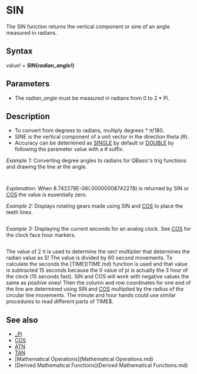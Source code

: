 # SIN

The SIN function returns the vertical component or sine of an angle measured in radians.

  

## Syntax

value! = **SIN(***radian_angle!***)**
  

## Parameters

* The *radian_angle* must be measured in radians from 0 to 2 * Pi.

  

## Description

* To convert from degrees to radians, multiply degrees * π/180.
* SINE is the vertical component of a unit vector in the direction theta (θ).
* Accuracy can be determined as [SINGLE](SINGLE.md) by default or [DOUBLE](DOUBLE.md) by following the parameter value with a # suffix.

  

*Example 1:* Converting degree angles to radians for QBasic's trig functions and drawing the line at the angle.

``` [SCREEN](SCREEN.md) 12 PI = 4 * [ATN](ATN.md)(1) [PRINT](PRINT.md) "PI = 4 * [ATN](ATN.md)(1) ="; PI [PRINT](PRINT.md) "COS(PI) = "; [COS](COS.md)(PI) [PRINT](PRINT.md) "SIN(PI) = "; SIN(PI) DO   [PRINT](PRINT.md)   [INPUT](INPUT.md) "Enter the degree angle (0 quits): ", DEGREES%   RADIANS = DEGREES% * PI / 180   [PRINT](PRINT.md) "RADIANS = DEGREES% * PI / 180 = "; RADIANS   [PRINT](PRINT.md) "X = COS(RADIANS) = "; [COS](COS.md)(RADIANS)   [PRINT](PRINT.md) "Y = SIN(RADIANS) = "; SIN(RADIANS)   [CIRCLE](CIRCLE.md) (400, 240), 2, 12   [LINE](LINE.md) (400, 240)-(400 + (50 * SIN(RADIANS)), 240 + (50 * [COS](COS.md)(RADIANS))), 11   DEGREES% = RADIANS * 180 / PI   [PRINT](PRINT.md) "DEGREES% = RADIANS * 180 / PI ="; DEGREES% [LOOP](LOOP.md) [UNTIL](UNTIL.md) DEGREES% = 0  
```

``` PI = 4 * ATN(1) = 3.141593 COS(PI) = -1 SIN(PI) = -8.742278E-08  Enter the degree angle (0 quits): 45 RADIANS = DEGREES% * PI / 180 = .7853982 X = COS(RADIANS) = .7071068 Y = SIN(RADIANS) = .7071068 DEGREES% = RADIANS * 180 / PI = 45  
```

*Explanation:* When 8.742278E-08(.00000008742278) is returned by SIN or [COS](COS.md) the value is essentially zero.
  

*Example 2:* Displays rotating gears made using SIN and [COS](COS.md) to place the teeth lines.

``` [SCREEN](SCREEN.md) 9 [DIM](DIM.md) [SHARED](SHARED.md) Pi [AS](AS.md) [SINGLE](SINGLE.md) Pi = 4 * [ATN](ATN.md)(1) [DO](DO.md)     [FOR](FOR.md) G = 0 [TO](TO.md) Pi * 2 [STEP](STEP.md) Pi / 100         [CLS](CLS.md)                                   'erase previous         [CALL](CALL.md) GEARZ(160, 60, 40, 20, 4, G, 10)         [CALL](CALL.md) GEARZ(240, 60, 40, 20, 4, -G, 11)         [CALL](CALL.md) GEARZ(240, 140, 40, 20, 4, G, 12)         [CALL](CALL.md) GEARZ(320, 140, 40, 20, 4, -G, 13)         [CALL](CALL.md) GEARZ(320 + 57, 140 + 57, 40, 20, 4, G, 14)         [CALL](CALL.md) GEARZ(320 + 100, 140 + 100, 20, 10, 4, -G * 2 - 15, 15)         [_DISPLAY](_DISPLAY.md)         [_LIMIT](_LIMIT.md) 20                 'regulates gear speed and CPU usage     [NEXT](NEXT.md) G [LOOP](LOOP.md) [UNTIL](UNTIL.md) [INKEY$](INKEY$.md) <> "" [END](END.md)  [SUB](SUB.md) GEARZ (XP, YP, RAD, Teeth, TH, G, CLR) t = 0 x = XP + (RAD + TH * SIN(0)) * [COS](COS.md)(0) y = YP + (RAD + TH * SIN(0)) * SIN(0) [PRESET](PRESET.md) (x, y) m = Teeth * G [FOR](FOR.md) t = -Pi / 70 [TO](TO.md) 2 * Pi [STEP](STEP.md) Pi / 70     x = XP + (RAD + TH * SIN((Teeth * t + m)) ^ 3) * [COS](COS.md)(t)     y = YP + (RAD + TH * SIN((Teeth * t + m)) ^ 3) * SIN(t)     [LINE](LINE.md) -(x, y), CLR     IF [INKEY$](INKEY$.md) <> "" THEN [END](END.md) [NEXT](NEXT.md) t [PAINT](PAINT.md) (XP, YP), CLR            'gear colors optional [END SUB](END SUB.md)  
```

  

*Example 3:* Displaying the current seconds for an analog clock. See [COS](COS.md) for the clock face hour markers.

``` [SCREEN](SCREEN.md) 12 Pi2! = 8 * [ATN](ATN.md)(1): sec! = Pi2! / 60  ' (2 * pi) / 60 movements per rotation [CIRCLE](CIRCLE.md) (320, 240), 80, 1 [DO](DO.md)   [LOCATE](LOCATE.md) 1, 1: [PRINT](PRINT.md) [TIME$](TIME$.md)   Seconds% = [VAL](VAL.md)([RIGHT$](RIGHT$.md)([TIME$](TIME$.md), 2)) - 15 ' update seconds   S! = Seconds% * sec! ' radian from the TIME$ value   Sx% = [CINT](CINT.md)([COS](COS.md)(S!) * 60)   ' pixel columns (60 = circular radius)   Sy% = [CINT](CINT.md)(SIN(S!) * 60)   ' pixel rows   [LINE](LINE.md) (320, 240)-(Sx% + 320, Sy% + 240), 12   [DO](DO.md): Check% = [VAL](VAL.md)([RIGHT$](RIGHT$.md)([TIME$](TIME$.md), 2)) - 15: [LOOP](LOOP.md) UNTIL Check% <> Seconds%  ' wait loop   [LINE](LINE.md) (320, 240)-(Sx% + 320, Sy% + 240), 0 ' erase previous line [LOOP](LOOP.md) UNTIL [INKEY$](INKEY$.md) = [CHR$](CHR$.md)(27) ' escape keypress exits  
```

The value of 2 π is used to determine the sec! multiplier that determines the radian value as S! The value is divided by 60 second movements. To calculate the seconds the [TIME$](TIME$.md) function is used and that value is subtracted 15 seconds because the 0 value of pi is actually the 3 hour of the clock (15 seconds fast). SIN and COS will work with negative values the same as positive ones! Then the column and row coordinates for one end of the line are determined using SIN and [COS](COS.md) multiplied by the radius of the circular line movements. The minute and hour hands could use similar procedures to read different parts of TIME$.

  

## See also

* [_PI](_PI.md)
* [COS](COS.md)
* [ATN](ATN.md)
* [TAN](TAN.md)
* [Mathematical Operations](Mathematical Operations.md)
* [Derived Mathematical Functions](Derived Mathematical Functions.md)

  

